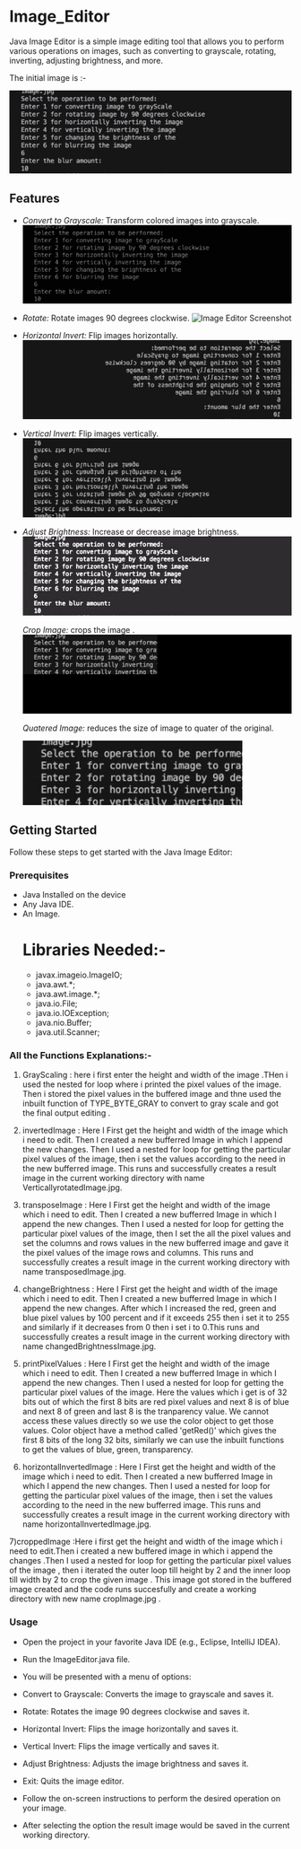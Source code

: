 # Image_Editor
Java Image Editor is a simple image editing tool that allows you to perform various operations on images, such as converting to grayscale, rotating, inverting, adjusting brightness, and more.

The initial image is :- 

![Image Editor Screenshot](image.jpg)

## Features

- *Convert to Grayscale:* Transform colored images into grayscale.
  ![Image Editor Screenshot](graScaleImage.jpg)

- *Rotate:* Rotate images 90 degrees clockwise.
  ![Image Editor Screenshot](transposeImage.jpg)

- *Horizontal Invert:* Flip images horizontally.
  ![Image Editor Screenshot](horizontalinvertImage.jpg)

- *Vertical Invert:* Flip images vertically.
  ![Image Editor Screenshot](invertImage.jpg)

- *Adjust Brightness:* Increase or decrease image brightness.
  ![Image Editor Screenshot](changedBrightnessImage.jpg)

  *Crop Image:* crops the image .
  ![Image Editor Screenshot](cropImage.jpg)

  *Quatered Image:* reduces the size of image to quater of the original.
  
  ![Image Editor Screenshot](quateredImage.jpg)


## Getting Started

Follow these steps to get started with the Java Image Editor:

### Prerequisites

- Java Installed on the device
- Any Java IDE.
- An Image.
  # Libraries Needed:-
  - javax.imageio.ImageIO;
  - java.awt.*;
  - java.awt.image.*;
  - java.io.File;
  - java.io.IOException;
  - java.nio.Buffer;
  - java.util.Scanner;
### All the Functions Explanations:-
1) GrayScaling : here i first enter the height and width of the image .THen i used the nested for loop where i printed the pixel values of the image. Then i stored the pixel values in the buffered image and thne used the inbuilt function of TYPE_BYTE_GRAY to convert to gray scale and got the final output editing .
   
2)  invertedImage : Here I First get the height and width of the image which i need to edit. Then I created a new bufferred Image in which I append the new changes. Then I used a nested for loop for getting the particular pixel values of the image, then i set the values according to the need in the new bufferred image. This runs and successfully creates a result image in the current working directory with name VerticallyrotatedImage.jpg.
   
3) transposeImage : Here I First get the height and width of the image which i need to edit. Then I created a new bufferred Image in which I append the new changes. Then I used a nested for loop for getting the particular pixel values of the image, then I set the all the pixel values and set the columns and rows values in the new bufferred image and gave it the pixel values of the image rows and columns. This runs and successfully creates a result image in the current working directory with name transposedImage.jpg.

4) changeBrightness : Here I First get the height and width of the image which i need to edit. Then I created a new bufferred Image in which I append the new changes. After which I increased the red, green and blue pixel values by 100 percent and if it exceeds 255 then i set it to 255 and similarly if it decreases from 0 then i set i to 0.This runs and successfully creates a result image in the current working directory with name changedBrightnessImage.jpg.   

5) printPixelValues : Here I First get the height and width of the image which i need to edit. Then I created a new bufferred Image in which I append the new changes. Then I used a nested for loop for getting the particular pixel values of the image. Here the values which i get is of 32 bits out of which the first 8 bits are red pixel values and next 8 is of blue and next 8 of green and last 8 is the tranparency value. We cannot access these values directly so we use the color object to get those values. Color object have a method called 'getRed()' which gives the first 8 bits of the long 32 bits, similarly we can use the inbuilt functions to get the values of blue, green, transparency.

6) horizontalInvertedImage : Here I First get the height and width of the image which i need to edit. Then I created a new bufferred Image in which I append the new changes. Then I used a nested for loop for getting the particular pixel values of the image, then i set the values according to the need in the new bufferred image. This runs and successfully creates a result image in the current working directory with name horizontalInvertedImage.jpg.

7)croppedImage :Here i first get the height and width of the image which i need to edit.Then i created a new buffered image in which i append the changes .Then I used a nested for loop for getting the particular pixel values of the image , then i iterated the outer loop till height by 2 and the inner loop till width by 2 to crop the given image . This image got stored in the buffered image created and the code runs succesfully and create a working directory with new name cropImage.jpg .


### Usage
- Open the project in your favorite Java IDE (e.g., Eclipse, IntelliJ IDEA).

- Run the ImageEditor.java file.
- You will be presented with a menu of options:
- Convert to Grayscale: Converts the image to grayscale and saves it.
- Rotate: Rotates the image 90 degrees clockwise and saves it.
- Horizontal Invert: Flips the image horizontally and saves it.
- Vertical Invert: Flips the image vertically and saves it.
- Adjust Brightness: Adjusts the image brightness and saves it.
- Exit: Quits the image editor.
- Follow the on-screen instructions to perform the desired operation on your image.
- After selecting the option the result image would be saved in the current working directory.
  

